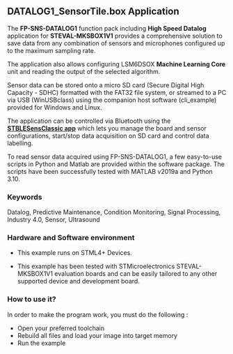 ## __DATALOG1_SensorTile.box Application__

The **FP-SNS-DATALOG1** function pack including **High Speed Datalog** application for **STEVAL-MKSBOX1V1**
provides a comprehensive solution to save data from any combination of sensors and microphones configured up to the maximum sampling rate.
 
The application also allows configuring LSM6DSOX **Machine Learning Core** unit and reading the output of the 
selected algorithm.

Sensor data can be stored onto a micro SD card (Secure Digital High Capacity - SDHC) formatted with the FAT32
file system, or streamed to a PC via USB (WinUSBclass) using the companion host software (cli_example) provided
for Windows and Linux.

The application can be controlled via Bluetooth using the [**STBLESensClassic app**](https://www.st.com/en/embedded-software/stblesensclassic.html)
which lets you manage the board and sensor configurations, start/stop data acquisition on SD card and control 
data labelling.

To read sensor data acquired using FP-SNS-DATALOG1, a few easy-to-use scripts in Python and Matlab are provided
within the software package. The scripts have been successfully tested with MATLAB v2019a and Python 3.10.


### __Keywords__

Datalog, Predictive Maintenance, Condition Monitoring, Signal Processing, Industry 4.0, Sensor, Ultrasound


### __Hardware and Software environment__

  - This example runs on STML4+ Devices.

  - This example has been tested with STMicroelectronics STEVAL-MKSBOX1V1
    evaluation boards and can be easily tailored to any other supported
    device and development board. 


### __How to use it?__

In order to make the program work, you must do the following :
 - Open your preferred toolchain
 - Rebuild all files and load your image into target memory
 - Run the example

